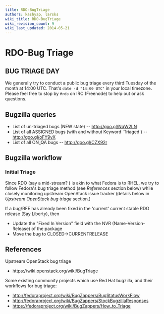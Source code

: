 ```yaml
---
title: RDO-BugTriage
authors: kashyap, larsks
wiki_title: RDO-BugTriage
wiki_revision_count: 9
wiki_last_updated: 2014-05-21
---
```


# RDO-Bug Triage

## BUG TRIAGE DAY

We generally try to conduct a public bug triage every third Tuesday of the month at 14:00 UTC. That's `date -d "14:00 UTC"` in your local timezone. Please feel free to stop by `#rdo` on IRC (Freenode) to help out or ask questions.

## Bugzilla queries

*   List of un-triaged bugs (NEW state) -- <http://goo.gl/NqW2LN>
*   List of all ASSIGNED bugs (with and without Keyword 'Triaged') -- <http://goo.gl/oFY9vX>
*   List of all ON_QA bugs -- <http://goo.gl/CZX92r>

## Bugzilla workflow

### Initial Triage

Since RDO (say a mid-stream? ) is akin to what Fedora is to RHEL, we try to follow Fedora's bug triage method (see *References* section below) while closely monitoring upstream OpenStack issue tracker (details below in *Upstream OpenStack bug triage* section.)

If a bug/RFE has already been fixed in the 'current' current stable RDO release (Say Liberty), then

*   Update the "Fixed In Version" field with the NVR (Name-Version-Release) of the package
*   Move the bug to CLOSED->CURRENTRELEASE

## References

Upstream OpenStack bug triage

*   <https://wiki.openstack.org/wiki/BugTriage>

Some existing community projects which use Red Hat bugzilla, and their workflows for bug triage:

*   <http://fedoraproject.org/wiki/BugZappers/BugStatusWorkFlow>
*   <http://fedoraproject.org/wiki/BugZappers/StockBugzillaResponses>
*   <https://fedoraproject.org/wiki/BugZappers/How_to_Triage>

